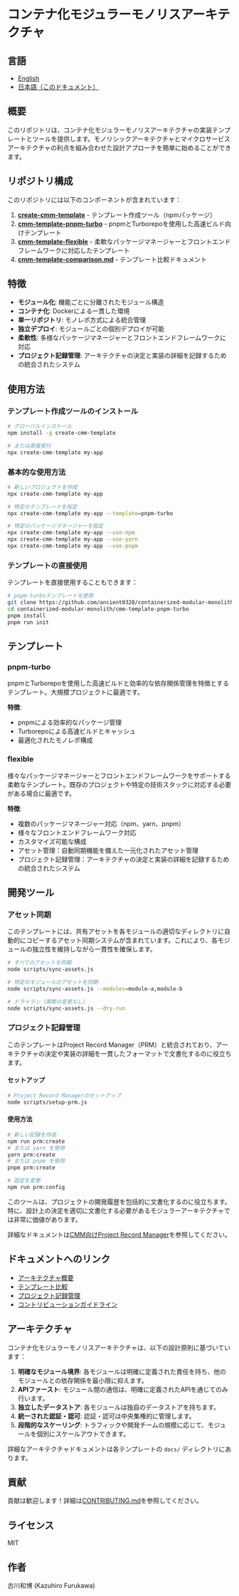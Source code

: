 # コンテナ化モジュラーモノリスアーキテクチャ

## 言語

- [English](../../README.md)
- [日本語（このドキュメント）](./README_ja.md)

## 概要

このリポジトリは、コンテナ化モジュラーモノリスアーキテクチャの実装テンプレートとツールを提供します。モノリシックアーキテクチャとマイクロサービスアーキテクチャの利点を組み合わせた設計アプローチを簡単に始めることができます。

## リポジトリ構成

このリポジトリには以下のコンポーネントが含まれています：

1. **[create-cmm-template](./create-cmm-template/)** - テンプレート作成ツール（npmパッケージ）
2. **[cmm-template-pnpm-turbo](./cmm-template-pnpm-turbo/)** - pnpmとTurborepoを使用した高速ビルド向けテンプレート
3. **[cmm-template-flexible](./cmm-template-flexible/)** - 柔軟なパッケージマネージャーとフロントエンドフレームワークに対応したテンプレート
4. **[cmm-template-comparison.md](./cmm-template-comparison.md)** - テンプレート比較ドキュメント

## 特徴

- **モジュール化**: 機能ごとに分離されたモジュール構造
- **コンテナ化**: Dockerによる一貫した環境
- **単一リポジトリ**: モノレポ方式による統合管理
- **独立デプロイ**: モジュールごとの個別デプロイが可能
- **柔軟性**: 多様なパッケージマネージャーとフロントエンドフレームワークに対応
- **プロジェクト記録管理**: アーキテクチャの決定と実装の詳細を記録するための統合されたシステム

## 使用方法

### テンプレート作成ツールのインストール

```bash
# グローバルインストール
npm install -g create-cmm-template

# または直接実行
npx create-cmm-template my-app
```

### 基本的な使用方法

```bash
# 新しいプロジェクトを作成
npx create-cmm-template my-app

# 特定のテンプレートを指定
npx create-cmm-template my-app --template=pnpm-turbo

# 特定のパッケージマネージャーを指定
npx create-cmm-template my-app --use-npm
npx create-cmm-template my-app --use-yarn
npx create-cmm-template my-app --use-pnpm
```

### テンプレートの直接使用

テンプレートを直接使用することもできます：

```bash
# pnpm-turboテンプレートを使用
git clone https://github.com/ancient0328/containerized-modular-monolith.git
cd containerized-modular-monolith/cmm-template-pnpm-turbo
pnpm install
pnpm run init
```

## テンプレート

### pnpm-turbo

pnpmとTurborepoを使用した高速ビルドと効率的な依存関係管理を特徴とするテンプレート。大規模プロジェクトに最適です。

**特徴**:
- pnpmによる効率的なパッケージ管理
- Turborepoによる高速ビルドとキャッシュ
- 最適化されたモノレポ構成

### flexible

様々なパッケージマネージャーとフロントエンドフレームワークをサポートする柔軟なテンプレート。既存のプロジェクトや特定の技術スタックに対応する必要がある場合に最適です。

**特徴**:
- 複数のパッケージマネージャー対応（npm、yarn、pnpm）
- 様々なフロントエンドフレームワーク対応
- カスタマイズ可能な構成
- アセット管理：自動同期機能を備えた一元化されたアセット管理
- プロジェクト記録管理：アーキテクチャの決定と実装の詳細を記録するための統合されたシステム

## 開発ツール

### アセット同期

このテンプレートには、共有アセットを各モジュールの適切なディレクトリに自動的にコピーするアセット同期システムが含まれています。これにより、各モジュールの独立性を維持しながら一貫性を確保します。

```bash
# すべてのアセットを同期
node scripts/sync-assets.js

# 特定のモジュールのアセットを同期
node scripts/sync-assets.js --modules=module-a,module-b

# ドライラン（実際の変更なし）
node scripts/sync-assets.js --dry-run
```

### プロジェクト記録管理

このテンプレートはProject Record Manager（PRM）と統合されており、アーキテクチャの決定や実装の詳細を一貫したフォーマットで文書化するのに役立ちます。

#### セットアップ

```bash
# Project Record Managerのセットアップ
node scripts/setup-prm.js
```

#### 使用方法

```bash
# 新しい記録を作成
npm run prm:create
# または yarn を使用
yarn prm:create
# または pnpm を使用
pnpm prm:create

# 設定を変更
npm run prm:config
```

このツールは、プロジェクトの開発履歴を包括的に文書化するのに役立ちます。特に、設計上の決定を適切に文書化する必要があるモジュラーアーキテクチャでは非常に価値があります。

詳細なドキュメントは[CMM向けProject Record Manager](./documents/tools/project-record-manager.md)を参照してください。

## ドキュメントへのリンク

- [アーキテクチャ概要](../../documents/architecture/overview.md)
- [テンプレート比較](../../documents/architecture/cmm-template-comparison.md)
- [プロジェクト記録管理](../../documents/tools/project-record-manager.md)
- [コントリビューションガイドライン](./CONTRIBUTING_ja.md)

## アーキテクチャ

コンテナ化モジュラーモノリスアーキテクチャは、以下の設計原則に基づいています：

1. **明確なモジュール境界**: 各モジュールは明確に定義された責任を持ち、他のモジュールとの依存関係を最小限に抑えます。
2. **APIファースト**: モジュール間の通信は、明確に定義されたAPIを通じてのみ行います。
3. **独立したデータストア**: 各モジュールは独自のデータストアを持ちます。
4. **統一された認証・認可**: 認証・認可は中央集権的に管理します。
5. **段階的なスケーリング**: トラフィックや開発チームの規模に応じて、モジュールを個別にスケールアウトできます。

詳細なアーキテクチャドキュメントは各テンプレートの `docs/` ディレクトリにあります。

## 貢献

貢献は歓迎します！詳細は[CONTRIBUTING.md](./create-cmm-template/CONTRIBUTING.md)を参照してください。

## ライセンス

MIT

## 作者

古川和博 (Kazuhiro Furukawa)
